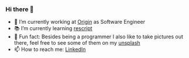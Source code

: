 ### Hi there 👋


- 🔧 I’m currently working at [Origin](https://useorigin.com/) as Software Engineer
- 📚 I’m currently learning [rescript](https://rescript-lang.org/)
- 📸 Fun fact: Besides being a programmer I also like to take pictures out there, feel free to see some of them on my [unsplash](https://unsplash.com/@caiohenriquesilva)
- 📫 How to reach me: [LinkedIn](https://linkedin.com/in/caiohenriquesilva)

<!--
**chsilva/chsilva** is a ✨ _special_ ✨ repository because its `README.md` (this file) appears on your GitHub profile.

Here are some ideas to get you started:

- 🔭 I’m currently working on ...
- 🌱 I’m currently learning ...
- 👯 I’m looking to collaborate on ...
- 🤔 I’m looking for help with ...
- 💬 Ask me about ...
- 📫 How to reach me: ...
- 😄 Pronouns: ...
- ⚡ Fun fact: ...
-->
